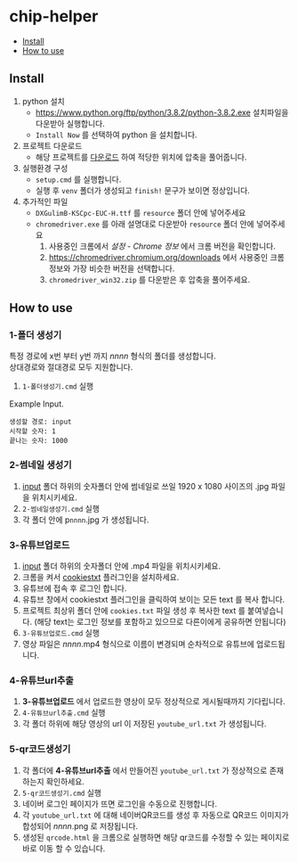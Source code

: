 # chip-helper

- [Install](#Install)
- [How to use](#how-to-use)

## Install

1. python 설치  
    - https://www.python.org/ftp/python/3.8.2/python-3.8.2.exe 설치파일을 다운받아 실행합니다.  
    - `Install Now` 를 선택하여 python 을 설치합니다.
2. 프로젝트 다운로드
    - 해당 프로젝트를 [다운로드](https://github.com/2minchul/chip-helper/archive/master.zip) 하여 적당한 위치에 압축을 풀어줍니다.
3. 실행환경 구성
    - `setup.cmd` 를 실행합니다.
    - 실행 후 `venv` 폴더가 생성되고 `finish!` 문구가 보이면 정상입니다.
4. 추가적인 파일
    - `DXGulimB-KSCpc-EUC-H.ttf` 를 `resource` 폴더 안에 넣어주세요
    - `chromedriver.exe` 를 아래 설명대로 다운받아 `resource` 폴더 안에 넣어주세요
        1. 사용중인 크롬에서 *설정* - *Chrome 정보* 에서 크롬 버전을 확인합니다.
        2. <a href="https://chromedriver.chromium.org/downloads" target="_blank"> https://chromedriver.chromium.org/downloads</a> 에서 사용중인 크롬 정보와 가장 비슷한 버전을 선택합니다.
        3. `chromedriver_win32.zip` 를 다운받은 후 압축을 풀어주세요.

## How to use

### 1-폴더 생성기
특정 경로에 x번 부터 y번 까지 *nnnn* 형식의 폴더를 생성합니다.  
상대경로와 절대경로 모두 지원합니다.

1. `1-폴더생성기.cmd` 실행

Example Input.
```text
생성할 경로: input
시작할 숫자: 1
끝나는 숫자: 1000
```

### 2-썸네일 생성기

1. [input](https://github.com/2minchul/chip-helper/tree/master/input) 폴더 하위의 숫자폴더 안에 썸네일로 쓰일 1920 x 1080 사이즈의 .jpg 파일을 위치시키세요.
2. `2-썸네일생성기.cmd` 실행
3. 각 폴더 안에 p`nnnn`.jpg 가 생성됩니다.

### 3-유튜브업로드

1. [input](https://github.com/2minchul/chip-helper/tree/master/input) 폴더 하위의 숫자폴더 안에 .mp4 파일을 위치시키세요.
2. 크롬을 켜서 [cookiestxt](https://chrome.google.com/webstore/detail/cookiestxt/njabckikapfpffapmjgojcnbfjonfjfg) 플러그인을 설치하세요.
3. 유튜브에 접속 후 로그인 합니다.
4. 유튜브 창에서 cookiestxt 플러그인을 클릭하여 보이는 모든 text 를 복사 합니다.
5. 프로젝트 최상위 폴더 안에 `cookies.txt` 파일 생성 후 복사한 text 를 붙여넣습니다. (해당 text는 로그인 정보를 포함하고 있으므로 다른이에게 공유하면 안됩니다)
6. `3-유튜브업로드.cmd` 실행
7. 영상 파일은 *nnnn*.mp4 형식으로 이름이 변경되며 순차적으로 유튜브에 업로드됩니다.

### 4-유튜브url추출

1. **3-유튜브업로드** 에서 업로드한 영상이 모두 정상적으로 게시될때까지 기다립니다.
2. `4-유튜브url추출.cmd` 실행
3. 각 폴더 하위에 해당 영상의 url 이 저장된 `youtube_url.txt` 가 생성됩니다.

### 5-qr코드생성기

1. 각 폴더에 **4-유튜브url추출** 에서 만들어진 `youtube_url.txt` 가 정상적으로 존재하는지 확인하세요.
2. `5-qr코드생성기.cmd` 실행
3. 네이버 로그인 페이지가 뜨면 로그인을 수동으로 진행합니다.
4. 각 `youtube_url.txt` 에 대해 네이버QR코드를 생성 후 자동으로 QR코드 이미지가 합성되어 *nnnn*.png 로 저장됩니다.
5. 생성된 `qrcode.html` 을 크롬으로 실행하면 해당 qr코드를 수정할 수 있는 페이지로 바로 이동 할 수 있습니다.